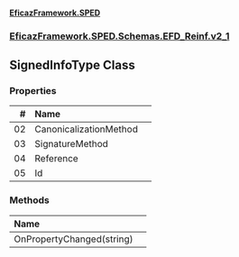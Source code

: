 #### [EficazFramework.SPED](EficazFrameworkSPED.md 'EficazFramework SPED')
### [EficazFramework.SPED.Schemas.EFD_Reinf.v2_1](EficazFramework.SPED.Schemas.EFD_Reinf.v2_1.md 'EficazFramework.SPED.Schemas.EFD_Reinf.v2_1')

## SignedInfoType Class
### Properties

| # | Name | |
| ---: | :--- | :--- |
| 02 | CanonicalizationMethod |  |
| 03 | SignatureMethod |  |
| 04 | Reference |  |
| 05 | Id |  |
### Methods

| Name | |
| :--- | :--- |
| OnPropertyChanged(string) |  |
